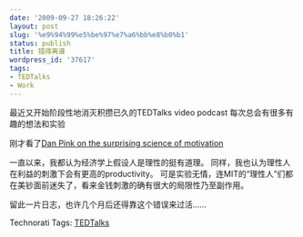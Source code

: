 ```yaml
---
date: '2009-09-27 18:26:22'
layout: post
slug: '%e9%94%99%e5%be%97%e7%a6%bb%e8%b0%b1'
status: publish
title: 错得离谱
wordpress_id: '37617'
tags:
- TEDTalks
- Work
---
```


最近又开始阶段性地消灭积攒已久的TEDTalks video podcast
每次总会有很多有趣的想法和实验

刚才看了[Dan Pink on the surprising science of motivation](http://www.ted.com/talks/dan_pink_on_motivation.html)

一直以来，我都认为经济学上假设人是理性的挺有道理。
同样，我也认为理性人在利益的刺激下会有更高的productivity。
可是实验无情，连MIT的“理性人”们都在美钞面前迷失了，看来金钱刺激的确有很大的局限性乃至副作用。

留此一片日志，也许几个月后还得靠这个错误来过活……





Technorati Tags:
[TEDTalks](http://technorati.com/tag/TEDTalks)





